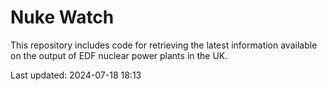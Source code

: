 # Nuke Watch

This repository includes code for retrieving the latest information available on the output of EDF nuclear power plants in the UK.

Last updated: 2024-07-18 18:13